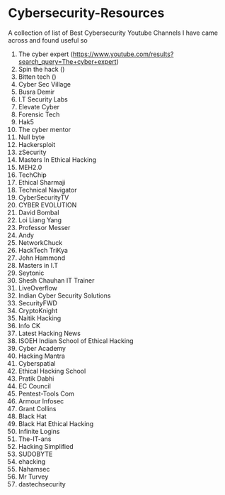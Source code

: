 # Cybersecurity-Resources
A collection of list of Best Cybersecurity Youtube Channels I have came across and found useful so 
1. The cyber expert (https://www.youtube.com/results?search_query=The+cyber+expert)
2. Spin the hack ()
3. Bitten tech ()
4. Cyber Sec Village
5. Busra Demir
6. I.T Security Labs
7. Elevate Cyber
8. Forensic Tech
9. Hak5
10. The cyber mentor
11. Null byte
12. Hackersploit
13. zSecurity
14. Masters In Ethical Hacking
15. MEH2.0
16. TechChip
17. Ethical Sharmaji
18. Technical Navigator
19. CyberSecurityTV
20. CYBER EVOLUTION
21. David Bombal
22. Loi Liang Yang
23. Professor Messer
24. Andy
25. NetworkChuck
26. HackTech TriKya
27. John Hammond
28. Masters in I.T
29. Seytonic
30. Shesh Chauhan IT Trainer
31. LiveOverflow
32. Indian Cyber Security Solutions
33. SecurityFWD
34. CryptoKnight
35. Naitik Hacking
36. Info CK
37. Latest Hacking News
38. ISOEH Indian School of Ethical Hacking
39. Cyber Academy
40. Hacking Mantra
41. Cyberspatial
42. Ethical Hacking School
43. Pratik Dabhi
44. EC Council
45. Pentest-Tools Com
46. Armour Infosec
47. Grant Collins
48. Black Hat
49. Black Hat Ethical Hacking
50. Infinite Logins
51. The-IT-ans
52. Hacking Simplified
53. SUDOBYTE
54. ehacking
55. Nahamsec
56. Mr Turvey
57. dastechsecurity
